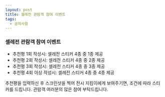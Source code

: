 ```yaml
---
layout: post
title: 셀레전 관람객 참여 이벤트
tags:
  - 공지사항
---
```


### 셀레전 관람객 참여 이벤트

- 추천평 1회 작성시: 셀레전 스티커 4종 중 1종 제공
- 추천평 2회 작성시: 셀레전 스티커 4종 중 2종 제공
- 추천평 3회 작성시: 셀레전 스티커 4종 중 3종 제공
- 추천평 4회 이상 작성시: 셀레전 스티커 4종 중 4종 제공

추천평을 입력하신 후 스크린샷을 찍어 전시 지킴이에게 보여주기면, 조건에 따라 스티커를 드립니다.
관람객 여러분의 많은 참여 부탁드립니다.
